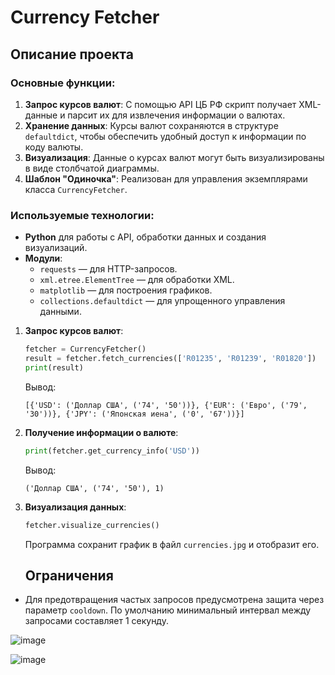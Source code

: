 # Currency Fetcher

## Описание проекта

### Основные функции:
1. **Запрос курсов валют**: С помощью API ЦБ РФ скрипт получает XML-данные и парсит их для извлечения информации о валютах.
2. **Хранение данных**: Курсы валют сохраняются в структуре `defaultdict`, чтобы обеспечить удобный доступ к информации по коду валюты.
3. **Визуализация**: Данные о курсах валют могут быть визуализированы в виде столбчатой диаграммы.
4. **Шаблон "Одиночка"**: Реализован для управления экземплярами класса `CurrencyFetcher`.

### Используемые технологии:
- **Python** для работы с API, обработки данных и создания визуализаций.
- **Модули**:
  - `requests` — для HTTP-запросов.
  - `xml.etree.ElementTree` — для обработки XML.
  - `matplotlib` — для построения графиков.
  - `collections.defaultdict` — для упрощенного управления данными.
 
1. **Запрос курсов валют**:
   ```python
   fetcher = CurrencyFetcher()
   result = fetcher.fetch_currencies(['R01235', 'R01239', 'R01820'])
   print(result)
   ```
   Вывод:
   ```
   [{'USD': ('Доллар США', ('74', '50'))}, {'EUR': ('Евро', ('79', '30'))}, {'JPY': ('Японская иена', ('0', '67'))}]
   ```

2. **Получение информации о валюте**:
   ```python
   print(fetcher.get_currency_info('USD'))
   ```
   Вывод:
   ```
   ('Доллар США', ('74', '50'), 1)
   ```

3. **Визуализация данных**:
   ```python
   fetcher.visualize_currencies()
   ```
   Программа сохранит график в файл `currencies.jpg` и отобразит его.

   ## Ограничения
- Для предотвращения частых запросов предусмотрена защита через параметр `cooldown`. По умолчанию минимальный интервал между запросами составляет 1 секунду.

![image](https://github.com/user-attachments/assets/c0089959-a018-4f0b-81aa-2bdb88fc113e)

![image](https://github.com/user-attachments/assets/1f1bb3e9-1802-4606-bfca-f386dd91f402)


